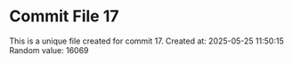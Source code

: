 # Commit File 17

This is a unique file created for commit 17.
Created at: 2025-05-25 11:50:15
Random value: 16069
